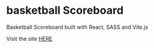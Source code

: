 # basketball Scoreboard
Basketball Scoreboard built with React, SASS and Vite.js

Visit the site [HERE](https://khisus19-basket-scoreboard.netlify.app/)
